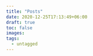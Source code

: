 ```yaml
---
title: "Posts"
date: 2020-12-25T17:13:49+06:00
draft: true
toc: false
images:
tags:
  - untagged
---
```


